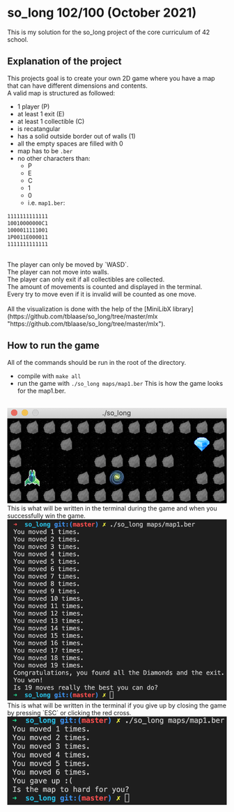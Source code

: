 # so_long 102/100 (October 2021)
This is my solution for the so_long project of the core curriculum of 42 school.<br>

## Explanation of the project

This projects goal is to create your own 2D game where you have a map that can have different dimensions and contents.<br>
A valid map is structured as followed:<br>
- 1 player (P)
- at least 1 exit (E)
- at least 1 collectible (C)
- is recatangular
- has a solid outside border out of walls (1)
- all the empty spaces are filled with 0
- map has to be `.ber`
- no other characters than:
  * P
  * E
  * C
  * 1
  * 0
  * i.e. `map1.ber`:

```
1111111111111
10010000000C1
1000011111001
1P0011E000011
1111111111111
```

<br>
The player can only be moved by `WASD`.<br>
The player can not move into walls.<br>
The player can only exit if all collectibles are collected.<br>
The amount of movements is counted and displayed in the terminal.<br>
Every try to move even if it is invalid will be counted as one move.<br>
<br>
All the visualization is done with the help of the [MiniLibX library](https://github.com/tblaase/so_long/tree/master/mlx "https://github.com/tblaase/so_long/tree/master/mlx").<br>

## How to run the game

All of the commands should be run in the root of the directory.<br>
- compile with `make all`
- run the game with `./so_long maps/map1.ber`
This is how the game looks for the map1.ber.<br>
<br>
<img src="images/example.png"><br>
This is what will be written in the terminal during the game and when you successfully win the game.<br>
<img src="images/terminal_win.png"><br>
This is what will be written in the terminal if you give up by closing the game by pressing `ESC` or clicking the red cross.<br>
<img src="images/terminal_give_up.png"><br>
